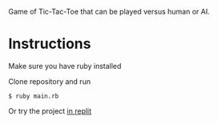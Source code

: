 Game of Tic-Tac-Toe that can be played versus human or AI.

# Instructions

Make sure you have ruby installed

Clone repository and run 

```$ ruby main.rb```

Or try the project [in replit](https://replit.com/@idinyte/Tic-tac-toe#main.rb)
